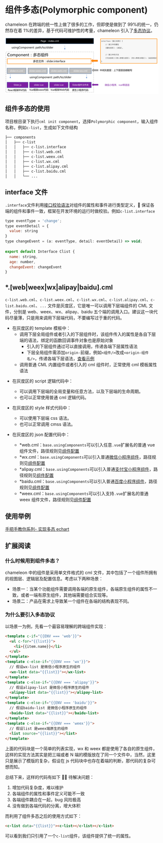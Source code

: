 # 组件多态(Polymorphic component)

chameleon 在跨端的统一性上做了很多的工作，但即使是做到了 99%的统一，仍然存在着 1%的差异，基于代码可维护性的考量，chameleon 引入了[多态协议](./intro.html)。

![多态组件全景图](../../assets/polymorphism_widget.png)

## 组件多态的使用

项目根目录下执行`cml init component`，选择`Polymorphic component`，输入组件名称，例如`c-list`，生成如下文件结构

```
├── components
│   ├── c-list
│   │   ├── c-list.interface
│   │   ├── c-list.web.cml
│   │   ├── c-list.weex.cml
│   │   ├── c-list.wx.cml
│   │   ├── c-list.alipay.cml
│   │   ├── c-list.baidu.cml
│   │   └── ...
```

## interface 文件

`.interface`文件利用[接口校验语法](./check.html)对组件的属性和事件进行类型定义， 保证各端的组件和事件一致，框架在开发环境的运行时做校验。例如`c-list.interface`

```javascript
type eventType = 'change';
type eventDetail = {
  value: string
}
type changeEvent = (a: eventType, detail: eventDetail) => void;

export default Interface Clist {
  name: string,
  age: number,
  changeEvent: changeEvent
}
```

## \*.[web|weex|wx|alipay|baidu].cml

`c-list.web.cml`、`c-list.weex.cml`、`c-list.wx.cml`、`c-list.alipay.cml`、`c-list.baidu.cml`、`...`
文件是灰度区，它是唯一可以调用下层端组件的 CML 文件，分别是 web、weex、wx、alipay、baidu 五个端的调用入口。建议这一块代码尽量薄，只是用来调用下层端代码，不要编写过于重的代码。

- 在灰度区的 template 模板中：
  - 调用下层全局组件或者引入的下层组件时，该组件传入的属性是各自下层端的语法，绑定的函数回调事件对象也是原始对象
    - 引入的下层组件通过可以直接调用，传递各端下层属性语法
    - 下层全局组件需添加`origin-`前缀，例如`<组件/>`改成`<origin-组件名/>`，传递各端下层语法，[查看示例](../../framework/linter/cml-template.html#%08%E5%BC%95%E7%94%A8%E5%B9%B3%E5%8F%B0%E5%8E%9F%E7%94%9F%E7%BB%84%E4%BB%B6)
  - 调用普通 CML 内置组件或者引入的 cml 组件时，正常使用 cml 模板属性语法

* 在灰度区的 script 逻辑代码中：

  - 可以调用下层端的全局变量和任意方法，以及下层端的生命周期。
  - 也可以正常使用普通 cml 逻辑代码。

* 在灰度区的 style 样式代码中：

  - 可以使用下层端 css 语法。
  - 也可以正常调用 cmss 语法。

* 在灰度区的 json 配置代码中：
  - \*web.cml：`base.usingComponents`可以引入任意`.vue`扩展名的普通 vue 组件文件，路径规则见[组件配置](../../framework/json.html)
  - \*wx.cml：`base.usingComponents`可以引入普通[微信小程序组件](https://developers.weixin.qq.com/miniprogram/dev/framework/custom-component/)，路径规则见[组件配置](../../framework/json.html)
  - \*alipay.cml：`base.usingComponents`可以引入普通[支付宝小程序组件](https://docs.alipay.com/mini/framework/custom-component-overview)，路径规则见[组件配置](../../framework/json.html)
  - \*baidu.cml：`base.usingComponents`可以引入普通[百度小程序组件](https://smartprogram.baidu.com/docs/develop/framework/custom-component/)，路径规则见[组件配置](../../framework/json.html)
  - \*weex.cml：`base.usingComponents`可以引入支持`.vue`扩展名的普通 weex 组件文件，路径规则见[组件配置](../../framework/json.html)

## 使用举例

[ 手把手教你系列- 实现多态 echart ](../../example/poly.html)

## 扩展阅读

### 什么时候用到组件多态？

chameleon 中的组件是采用单文件格式的 cml 文件，其中包括了一个组件所拥有的视图层、逻辑层及配置信息。考虑以下两种场景：

- 场景一：当某个功能组件需要调用各端的原生组件，各端原生组件的属性不一致，或者一端有原生组件，其他端需要组合实现等。
- 场景二：产品在需求上导致某一个组件在各端的结构表现不同。

### 为什么要引入多态协议

以场景一为例，先看一个最容易理解的跨端组件实现：

```html
<template c-if="{{ENV === 'web'}}">
  <ul c-for="{{list}}">
    <li>{{item.name}}</li>
  </ul>
</template>
<template c-else-if="{{ENV === 'wx'}}">
  // 假设wx-list 是微信小程序原生的组件
  <wx-list data="{{list}}"></wx-list>
</template>
<template c-else-if="{{ENV === 'alipay'}}">
  // 假设alipay-list 是微信小程序原生的组件
  <alipay-list data="{{list}}"></alipay-list>
</template>
<template c-else-if="{{ENV === 'baidu'}}">
  // 假设baidu-list 是微信小程序原生的组件
  <baidu-list data="{{list}}"></baidu-list>
</template>
<template c-else-if="{{ENV === 'weex'}}">
  // 假设list 是weex端原生的组件
  <list source="{{list}}"></list>
</template>
```

上面的代码块是一个简单的列表实现，wx 和 weex 都是使用了各自的原生组件，这样的实现方法其实是把三端或者 N 端的模版放在了同一个文件中，当然，这里只是展示了模版的复杂，假设在 js 代码块中也存在着端的判断，那代码的复杂可想而知。

总结下来，这样的代码有如下  待解决问题：

1. 增加代码复杂度，难以维护
2. 各端组件的属性和事件定义可能不一致
3. 各端组件耦合在一起，bug 风险极高
4. 没有做到各端代码的分离，增大体积

而利用了组件多态之后的使用方式如下：

```html
<c-list data="{{list}}"><c-list></c-list></c-list>
```

可以看到我们只引用了一个`c-list`组件，该组件提供了统一的属性。
